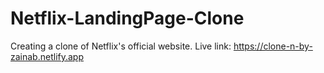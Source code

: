 # Netflix-LandingPage-Clone
Creating a clone of Netflix's official website.
Live link: https://clone-n-by-zainab.netlify.app 
